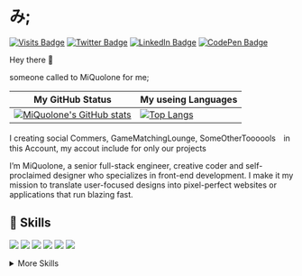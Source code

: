 # み;


[![Visits Badge](https://badges.pufler.dev/visits/miquolone/miquolone)]()
[![Twitter Badge](https://img.shields.io/badge/Twitter-Profile-informational?style=flat&logo=twitter&logoColor=white&color=1CA2F1)](https://twitter.com/)
[![LinkedIn Badge](https://img.shields.io/badge/LinkedIn-Profile-informational?style=flat&logo=linkedin&logoColor=white&color=0D76A8)](https://www.linkedin.com/in/)
[![CodePen Badge](https://img.shields.io/badge/CodePen-Profile-informational?style=flat&logo=codepen&logoColor=white&color=black)](https://codepen.io/)



Hey there 👋

someone called to MiQuolone for me; 

| My GitHub Status |  My useing Languages |
| --- | --- |
|[![MiQuolone's GitHub stats](https://github-readme-stats.vercel.app/api?username=miquolone&hide=true&show_icons=ture&include_all_commits=true)](https://github.com/anuraghazra/github-readme-stats)|[![Top Langs](https://github-readme-stats.vercel.app/api/top-langs/?username=miquolone)](https://github.com/anuraghazra/github-readme-stats)|

I creating social Commers, GameMatchingLounge, SomeOtherToooools　in this Account,
my accout include for only our projects

I’m MiQuolone, a senior full-stack engineer, creative coder and self-proclaimed designer who specializes in front-end development. I make it my mission to translate user-focused designs into pixel-perfect websites or applications that run blazing fast.



## 💼 Skills

![](https://img.shields.io/badge/Code-React-informational?style=for-the-badge&logo=react&logoColor=white&color=4AB197)
![](https://img.shields.io/badge/Code-Gatsby-informational?style=for-the-badge&logo=gatsby&logoColor=white&color=4AB197)
![](https://img.shields.io/badge/Code-JavaScript-informational?style=for-the-badge&logo=JavaScript&logoColor=white&color=4AB197)
![](https://img.shields.io/badge/Code-TypeScript-informational?style=for-the-badge&logo=TypeScript&logoColor=white&color=4AB197)
![](https://img.shields.io/badge/Code-MongoDB-informational?style=for-the-badge&logo=MongoDB&logoColor=white&color=4AB197)
![](https://img.shields.io/badge/Code-MySQL-informational?style=for-the-badge&logo=MySQL&logoColor=white&color=4AB197)

<details>
<summary>More Skills</summary>
<br>

![](https://img.shields.io/badge/Style-CSS-informational?style=for-the-badge&logo=css3&logoColor=white&color=4AB197)
![](https://img.shields.io/badge/Style-Sass-informational?style=for-the-badge&logo=Sass&logoColor=white&color=4AB197)

<br>

![](https://img.shields.io/badge/Test-Mocha-informational?style=for-the-badge&logo=Mocha&logoColor=white&color=4AB197)
![](https://img.shields.io/badge/Test-Cypress-informational?style=for-the-badge&logo=Cypress&logoColor=white&color=4AB197)
![](https://img.shields.io/badge/Test-Cypress-informational?style=for-the-badge&logo=Cypress&logoColor=white&color=4AB197)

<br>

![](https://img.shields.io/badge/Tools-Docker-informational?style=for-the-badge&logo=docker&logoColor=white&color=4AB197)
![](https://img.shields.io/badge/Tools-Pivotal-informational?style=for-the-badge&logo=Pivotal-Tracker&logoColor=white&color=4AB197)
![](https://img.shields.io/badge/Tools-NGINX-informational?style=for-the-badge&logo=nginx&logoColor=white&color=4AB197)
![](https://img.shields.io/badge/Tools-Netlify-informational?style=for-the-badge&logo=netlify&logoColor=white&color=4AB197)
![](https://img.shields.io/badge/Tools-NPM-informational?style=for-the-badge&logo=npm&logoColor=white&color=4AB197)
![](https://img.shields.io/badge/Tools-Postman-informational?style=for-the-badge&logo=Postman&logoColor=white&color=4AB197)
![](https://img.shields.io/badge/Tools-Photoshop-informational?style=for-the-badge&logo=Adobe-Photoshop&logoColor=white&color=4AB197)
![](https://img.shields.io/badge/Tools-AdobeXD-informational?style=for-the-badge&logo=Adobe-XD&logoColor=white&color=4AB197)
![](https://img.shields.io/badge/Tools-GitHub-informational?style=for-the-badge&logo=GitHub&logoColor=white&color=4AB197)
![](https://img.shields.io/badge/Tools-GitLab-informational?style=for-the-badge&logo=GitLab&logoColor=white&color=4AB197)
![](https://img.shields.io/badge/Tools-Bitbucket-informational?style=for-the-badge&logo=Bitbucket&logoColor=white&color=4AB197)
![](https://img.shields.io/badge/Tools-Jira-informational?style=for-the-badge&logo=Jira-Software&logoColor=white&color=4AB197)
![](https://img.shields.io/badge/Tools-Clubhouse-informational?style=for-the-badge&logo=Clubhouse&logoColor=white&color=4AB197)

</details>
